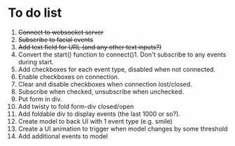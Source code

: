 # To do list
1. ~~Connect to websocket server~~
1. ~~Subscribe to facial events~~
1. ~~Add text field for URL (and any other text inputs?)~~
1. Convert the start() function to connect()1. Don't subscribe to any events during start.
1. Add checkboxes for each event type, disabled when not connected.
1. Enable checkboxes on connection.
1. Clear and disable checkboxes when connection lost/closed.
1. Subscribe when checked, unsubscribe when unchecked.
1. Put form in div.
1. Add twisty to fold form-div closed/open
1. Add foldable div to display events (the last 1000 or so?).
1. Create model to back UI with 1 event type (e.g. smile)
1. Create a UI animation to trigger when model changes by some threshold
1. Add additional events to model